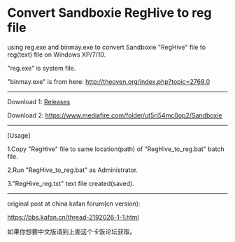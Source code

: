 # Convert Sandboxie RegHive to reg file
using reg.exe and binmay.exe to convert Sandboxie "RegHive" file to reg(text) file on Windows XP/7/10.

"reg.exe" is system file.

"binmay.exe" is from here: http://theoven.org/index.php?topic=2769.0

<hr>

Download 1: [Releases](https://github.com/user336598776/Convert-Sandboxie-RegHive-to-reg-file/releases)

Download 2: https://www.mediafire.com/folder/ut5ri54mc0op2/Sandboxie

<hr>

[Usage]

1.Copy "RegHive" file to same location(path) of "RegHive_to_reg.bat" batch file.

2.Run "RegHive_to_reg.bat" as Administrator.

3."RegHive_reg.txt" text file created(saved).

<hr>

original post at china kafan forum(cn version):

https://bbs.kafan.cn/thread-2192026-1-1.html

如果你想要中文版请到上面这个卡饭论坛获取。

